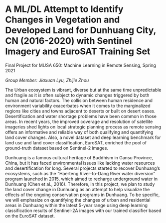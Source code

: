 # A ML/DL Attempt to Identify Changes in Vegetation and Developed Land for Dunhuang City, CN (2016-2020) with Sentinel Imagery and EuroSAT Training Set

Final Project for MUSA 650: Machine Learning in Remote Sensing, Spring 2021

*Group Member: Jiaxuan Lyu, Zhijie Zhou*

The Urban ecosystem is vibrant, diverse but at the same time unpredictable and fragile as it is often subject to dynamic changes triggered by both human and natural factors. The collision between human residence and environment variability exacerbates when it comes to the marginalized regions like cities and towns adjacent to deserts or built on desert oases. Desertification and water shortage problems have been common in those areas. In recent years, the improved coverage and resolution of satellite imageries shed lights on local strategic planning process as remote sensing offers an informative and reliable way of both qualifying and quantifying land cover changes. Also, a novel dataset and deep learning benchmark for land use and land cover classification, EuroSAT, enriched the pool of ground-truth dataset based on Sentinel-2 images.

Dunhuang is a famous cultural heritage of Buddhism in Gansu Province, China, but it has faced environmental issues like lacking water resources and desertification for long. Several projects started to recover Dunhuang’s ecosystems, such as the “Haerteng River-to-Dang River water diversion” program launched in 2015, which aimed to recharge underground water in Dunhuang (Chen et al., 2016). Therefore, in this project, we plan to study the land cover change in Dunhuang as an attempt to help visualize the effects of the ongoing conservation programs in Dunhuang. To be specific, we will emphasize on quantifying the changes of urban and residential areas in Dunhuang within the latest 5-year range using deep learning classification results of Sentinel-2A images with our trained classifier based on the EuroSAT dataset.



